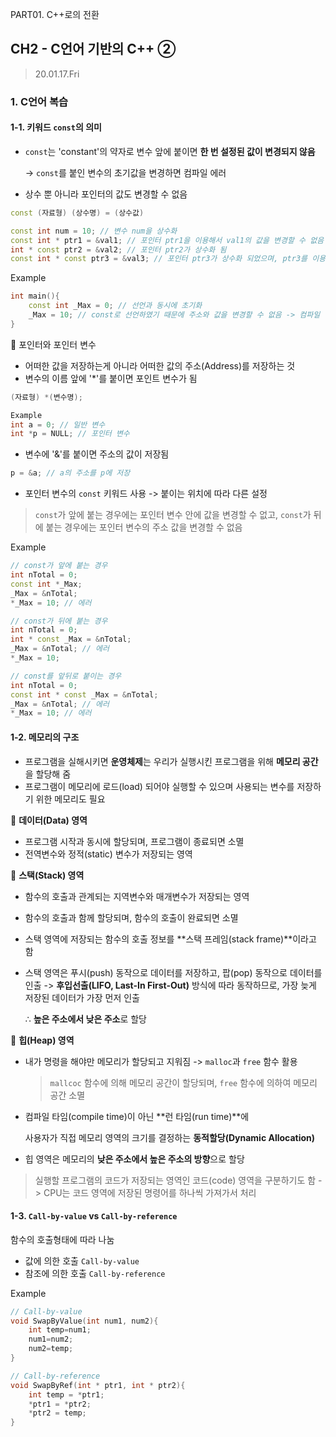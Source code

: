 PART01. C++로의 전환

## CH2 - C언어 기반의 C++ ②

> 20.01.17.Fri

### 1. C언어 복습

#### 1-1. 키워드 `const`의 의미

- `const`는 'constant'의 약자로 변수 앞에 붙이면 **한 번 설정된 값이 변경되지 않음**

  -> `const`를 붙인 변수의 초기값을 변경하면 컴파일 에러

- 상수 뿐 아니라 포인터의 값도 변경할 수 없음

``` c++
const (자료형) (상수명) = (상수값)
```

``` c++
const int num = 10; // 변수 num을 상수화
const int * ptr1 = &val1; // 포인터 ptr1을 이용해서 val1의 값을 변경할 수 없음
int * const ptr2 = &val2; // 포인터 ptr2가 상수화 됨
const int * const ptr3 = &val3; // 포인터 ptr3가 상수화 되었으며, ptr3를 이용해서 val3의 값을 변경할 수 없음
```

Example

``` c++
int main(){
    const int _Max = 0; // 선언과 동시에 초기화
    _Max = 10; // const로 선언하였기 때문에 주소와 값을 변경할 수 없음 -> 컴파일 에러
}
```

:green_apple: 포인터와 포인터 변수

- 어떠한 값을 저장하는게 아니라 어떠한 값의 주소(Address)를 저장하는 것
- 변수의 이름 앞에 '*'를 붙이면 포인트 변수가 됨

``` c++
(자료형) *(변수명);

Example
int a = 0; // 일반 변수
int *p = NULL; // 포인터 변수
```

- 변수에 '&'를 붙이면 주소의 값이 저장됨

```c++
p = &a; // a의 주소를 p에 저장
```

- 포인터 변수의 `const` 키워드 사용 -> 붙이는 위치에 따라 다른 설정

> `const`가 앞에 붙는 경우에는 포인터 변수 안에 값을 변경할 수 없고,  `const`가 뒤에 붙는 경우에는 포인터 변수의 주소 값을 변경할 수 없음

Example

``` c++
// const가 앞에 붙는 경우
int nTotal = 0;
const int *_Max;
_Max = &nTotal;
*_Max = 10; // 에러

// const가 뒤에 붙는 경우
int nTotal = 0;
int * const _Max = &nTotal;
_Max = &nTotal; // 에러
*_Max = 10;

// const를 앞뒤로 붙이는 경우
int nTotal = 0;
const int * const _Max = &nTotal;
_Max = &nTotal; // 에러
*_Max = 10; // 에러
```



#### 1-2. 메모리의 구조

- 프로그램을 실해시키면 **운영체제**는 우리가 실행시킨 프로그램을 위해 **메모리 공간**을 할당해 줌
- 프로그램이 메모리에 로드(load) 되어야 실행할 수 있으며 사용되는 변수를 저장하기 위한 메모리도 필요

:strawberry: **데이터(Data) 영역**

- 프로그램 시작과 동시에 할당되며, 프로그램이 종료되면 소멸
- 전역변수와 정적(static) 변수가 저장되는 영역

:mandarin: **스택(Stack) 영역**

- 함수의 호출과 관계되는 지역변수와 매개변수가 저장되는 영역

- 함수의 호출과 함께 할당되며, 함수의 호출이 완료되면 소멸

- 스택 영역에 저장되는 함수의 호출 정보를 **스택 프레임(stack frame)**이라고 함

- 스택 영역은 푸시(push) 동작으로 데이터를 저장하고, 팝(pop) 동작으로 데이터를 인출 -> **후입선출(LIFO, Last-In First-Out)** 방식에 따라 동작하므로, 가장 늦게 저장된 데이터가 가장 먼저 인출

  ∴ **높은 주소에서 낮은 주소**로 할당

:banana: **힙(Heap) 영역**

- 내가 명령을 해야만 메모리가 할당되고 지워짐 -> `malloc`과 `free` 함수 활용

  > `mallcoc` 함수에 의해 메모리 공간이 할당되며,  `free` 함수에 의하여 메모리 공간 소멸

- 컴파일 타임(compile time)이 아닌 **런 타임(run time)**에 

  사용자가 직접 메모리 영역의 크기를 결정하는 **동적할당(Dynamic Allocation)**

- 힙 영역은 메모리의 **낮은 주소에서 높은 주소의 방향**으로 할당

> 실행할 프로그램의 코드가 저장되는 영역인 코드(code) 영역을 구분하기도 함 -> CPU는 코드 영역에 저장된 명령어를 하나씩 가져가서 처리



#### 1-3. `Call-by-value` vs `Call-by-reference`

함수의 호출형태에 따라 나눔

- 값에 의한 호출 `Call-by-value`
- 참조에 의한 호출 `Call-by-reference`

Example

``` c++
// Call-by-value
void SwapByValue(int num1, num2){
    int temp=num1;
    num1=num2;
    num2=temp;
}

// Call-by-reference
void SwapByRef(int * ptr1, int * ptr2){
    int temp = *ptr1;
    *ptr1 = *ptr2;
    *ptr2 = temp;
}
```

